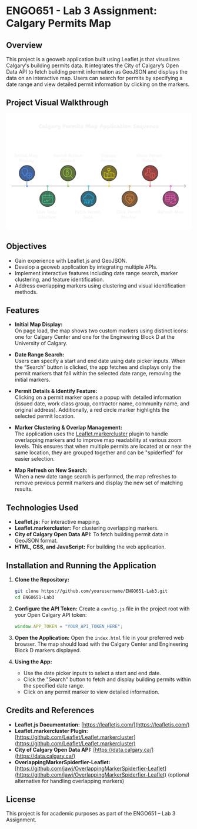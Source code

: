 # ENGO651 - Lab 3 Assignment: Calgary Permits Map

## Overview

This project is a geoweb application built using Leaflet.js that visualizes Calgary's building permits data. It integrates the City of Calgary’s Open Data API to fetch building permit information as GeoJSON and displays the data on an interactive map. Users can search for permits by specifying a date range and view detailed permit information by clicking on the markers.

## Project Visual Walkthrough
![Project Walkthrough](visual_walkthrough.png)

## Objectives

- Gain experience with Leaflet.js and GeoJSON.
- Develop a geoweb application by integrating multiple APIs.
- Implement interactive features including date range search, marker clustering, and feature identification.
- Address overlapping markers using clustering and visual identification methods.

## Features

- **Initial Map Display:**\
  On page load, the map shows two custom markers using distinct icons: one for Calgary Center and one for the Engineering Block D at the University of Calgary.

- **Date Range Search:**\
  Users can specify a start and end date using date picker inputs. When the “Search” button is clicked, the app fetches and displays only the permit markers that fall within the selected date range, removing the initial markers.

- **Permit Details & Identify Feature:**\
  Clicking on a permit marker opens a popup with detailed information (issued date, work class group, contractor name, community name, and original address). Additionally, a red circle marker highlights the selected permit location.

- **Marker Clustering & Overlap Management:**\
  The application uses the [Leaflet.markercluster](https://github.com/Leaflet/Leaflet.markercluster) plugin to handle overlapping markers and to improve map readability at various zoom levels. This ensures that when multiple permits are located at or near the same location, they are grouped together and can be "spiderfied" for easier selection.

- **Map Refresh on New Search:**\
  When a new date range search is performed, the map refreshes to remove previous permit markers and display the new set of matching results.

## Technologies Used

- **Leaflet.js:** For interactive mapping.
- **Leaflet.markercluster:** For clustering overlapping markers.
- **City of Calgary Open Data API:** To fetch building permit data in GeoJSON format.
- **HTML, CSS, and JavaScript:** For building the web application.

## Installation and Running the Application

1. **Clone the Repository:**

   ```bash
   git clone https://github.com/yourusername/ENGO651-Lab3.git
   cd ENGO651-Lab3
   ```

2. **Configure the API Token:** Create a `config.js` file in the project root with your Open Calgary API token:

   ```js
   window.APP_TOKEN = "YOUR_API_TOKEN_HERE";
   ```

3. **Open the Application:** Open the `index.html` file in your preferred web browser. The map should load with the Calgary Center and Engineering Block D markers displayed.

4. **Using the App:**

   - Use the date picker inputs to select a start and end date.
   - Click the "Search" button to fetch and display building permits within the specified date range.
   - Click on any permit marker to view detailed information.

## Credits and References

- **Leaflet.js Documentation:** [https://leafletjs.com/](https://leafletjs.com/)
- **Leaflet.markercluster Plugin:** [https://github.com/Leaflet/Leaflet.markercluster](https://github.com/Leaflet/Leaflet.markercluster)
- **City of Calgary Open Data API:** [https://data.calgary.ca/](https://data.calgary.ca/)
- **OverlappingMarkerSpiderfier-Leaflet:** [https://github.com/jawj/OverlappingMarkerSpiderfier-Leaflet](https://github.com/jawj/OverlappingMarkerSpiderfier-Leaflet) (optional alternative for handling overlapping markers)

## License

This project is for academic purposes as part of the ENGO651 – Lab 3 Assignment.

